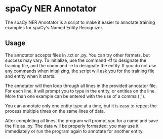 # spaCy NER Annotator

The spaCy NER Annotator is a script to make it easier to annotate training examples for spaCy's Named Entity Recognizer.

## Usage

The annotator accepts files in .txt or .py. You can try other formats, but success may vary.
To initialize, use the command -tf to designate the training file, and the command -e to designate the entity.
If you do not use any commands when initalizing, the script will ask you for the training file and entity when it starts.

The annotator will then loop through all lines in the provided annotator file. For each line, it will prompt you to type in
the entity, or entities on the line. More than one example can be entered with the use of a comma (',').

You can annotate only one entity type at a time, but it is easy to repeat the process multiple times on the same lines of data.

After completing all lines, the program will prompt you for a name and save the file as .py. The data will be properly formatted;
you may use it immediately or run the program again to annotate for another entity.

